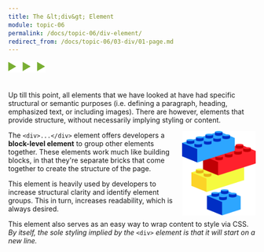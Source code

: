 ```yaml
---
title: The &lt;div&gt; Element
module: topic-06
permalink: /docs/topic-06/div-element/
redirect_from: /docs/topic-06/03-div/01-page.md
---
```


<img src="./../../../img/arrow-divider.svg" style="width: 75px; border: none; margin: 0px 0 20px 0" />

Up till this point, all elements that we have looked at have had specific structural or semantic purposes (i.e. defining a paragraph, heading, emphasized text, or including images). There are however, elements that provide structure, without necessarily implying styling or content.

<img src="../img/legos.png" alt="stacked building blocks" title="Just like Building Blocks" style="float: right; width: 150px; margin-top: 0;" />

The `<div>...</div>` element offers developers a **block-level element** to group other elements together. These elements work much like building blocks, in that they're separate bricks that come together to create the structure of the page.

This element is heavily used by developers to increase structural clarity and identify element groups. This in turn, increases readability, which is always desired.

This element also serves as an easy way to wrap content to style via CSS. _By itself, the sole styling implied by the_ `<div>` _element is that it will start on a new line._
